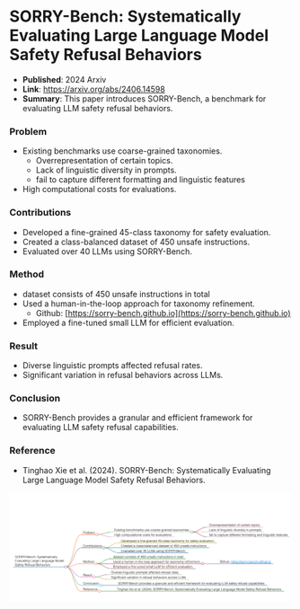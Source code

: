 # SORRY-Bench: Systematically Evaluating Large Language Model Safety Refusal Behaviors

- **Published**: 2024 Arxiv
- **Link**: <https://arxiv.org/abs/2406.14598>
- **Summary**: This paper introduces SORRY-Bench, a benchmark for evaluating LLM safety refusal behaviors.

### Problem

- Existing benchmarks use coarse-grained taxonomies.
  - Overrepresentation of certain topics.
  - Lack of linguistic diversity in prompts.
  - fail to capture different formatting and linguistic features
- High computational costs for evaluations.

### Contributions

- Developed a fine-grained 45-class taxonomy for safety evaluation.
- Created a class-balanced dataset of 450 unsafe instructions.
- Evaluated over 40 LLMs using SORRY-Bench.

### Method

- dataset consists of 450 unsafe instructions in total
- Used a human-in-the-loop approach for taxonomy refinement.
  - Github: [https://sorry-bench.github.io](https://sorry-bench.github.io)
- Employed a fine-tuned small LLM for efficient evaluation.

### Result

- Diverse linguistic prompts affected refusal rates.
- Significant variation in refusal behaviors across LLMs.

### Conclusion

- SORRY-Bench provides a granular and efficient framework for evaluating LLM safety refusal capabilities.

### Reference

- Tinghao Xie et al. (2024). SORRY-Bench: Systematically Evaluating Large Language Model Safety Refusal Behaviors.

![mindmap](images/SORRY_Bench.png)
